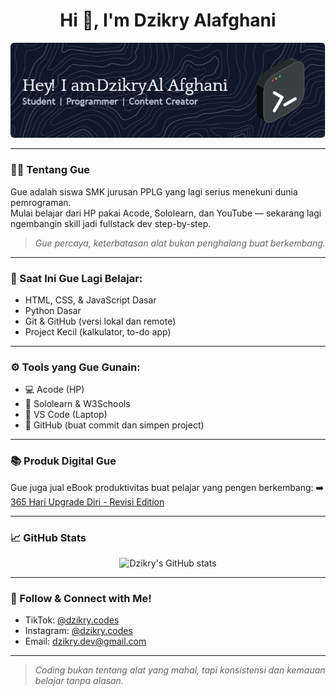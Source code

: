 <h1 align="center">Hi 👋, I'm Dzikry Alafghani</h1>

![Dzikry AL Afghnai](img/github-header-image.png)

---

### 👨‍💻 Tentang Gue
Gue adalah siswa SMK jurusan PPLG yang lagi serius menekuni dunia pemrograman.  
Mulai belajar dari HP pakai Acode, Sololearn, dan YouTube — sekarang lagi ngembangin skill jadi fullstack dev step-by-step.  

> *Gue percaya, keterbatasan alat bukan penghalang buat berkembang.*

---

### 🧠 Saat Ini Gue Lagi Belajar:
- HTML, CSS, & JavaScript Dasar
- Python Dasar
- Git & GitHub (versi lokal dan remote)
- Project Kecil (kalkulator, to-do app)

---

### ⚙️ Tools yang Gue Gunain:
- 💻 Acode (HP)
- 🧠 Sololearn & W3Schools
- 📓 VS Code (Laptop)
- 🐙 GitHub (buat commit dan simpen project)

---

### 📚 Produk Digital Gue
Gue juga jual eBook produktivitas buat pelajar yang pengen berkembang:
➡️ [365 Hari Upgrade Diri - Revisi Edition](https://lynk.id/ghanzyy)

---

### 📈 GitHub Stats

<p align="center">
  <img src="https://github-readme-stats.vercel.app/api?username=Dzikryalafghani&show_icons=true&theme=tokyonight" alt="Dzikry's GitHub stats"/>
</p>

---

### 📲 Follow & Connect with Me!
- TikTok: [@dzikry.codes](https://tiktok.com/@dzikry.codes)
- Instagram: [@dzikry.codes](https://instagram.com/dzikry.codes)
- Email: dzikry.dev@gmail.com

---

> _Coding bukan tentang alat yang mahal, tapi konsistensi dan kemauan belajar tanpa alasan._


<!--
**Dzikryalafghani/DzikryAlAfghani** is a ✨ _special_ ✨ repository because its `README.md` (this file) appears on your GitHub profile.

Here are some ideas to get you started:

- 🔭 I’m currently working on ...
- 🌱 I’m currently learning ...
- 👯 I’m looking to collaborate on ...
- 🤔 I’m looking for help with ...
- 💬 Ask me about ...
- 📫 How to reach me: ...
- 😄 Pronouns: ..
- ⚡ Fun fact: ...
-->
